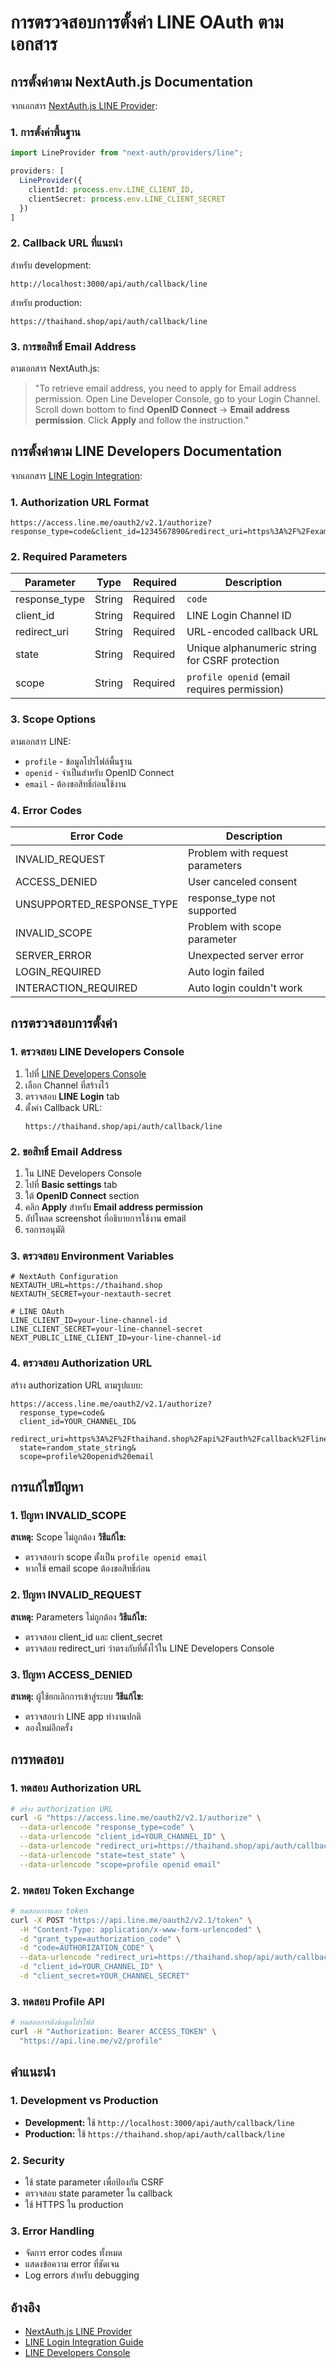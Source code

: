 # การตรวจสอบการตั้งค่า LINE OAuth ตามเอกสาร

## การตั้งค่าตาม NextAuth.js Documentation

จากเอกสาร [NextAuth.js LINE Provider](https://next-auth.js.org/providers/line#options):

### 1. การตั้งค่าพื้นฐาน

```typescript
import LineProvider from "next-auth/providers/line";

providers: [
  LineProvider({
    clientId: process.env.LINE_CLIENT_ID,
    clientSecret: process.env.LINE_CLIENT_SECRET
  })
]
```

### 2. Callback URL ที่แนะนำ

สำหรับ development:
```
http://localhost:3000/api/auth/callback/line
```

สำหรับ production:
```
https://thaihand.shop/api/auth/callback/line
```

### 3. การขอสิทธิ์ Email Address

ตามเอกสาร NextAuth.js:
> "To retrieve email address, you need to apply for Email address permission. Open Line Developer Console, go to your Login Channel. Scroll down bottom to find **OpenID Connect** -> **Email address permission**. Click **Apply** and follow the instruction."

## การตั้งค่าตาม LINE Developers Documentation

จากเอกสาร [LINE Login Integration](https://developers.line.biz/en/docs/line-login/integrate-line-login/#scopes):

### 1. Authorization URL Format

```
https://access.line.me/oauth2/v2.1/authorize?response_type=code&client_id=1234567890&redirect_uri=https%3A%2F%2Fexample.com%2Fauth%3Fkey%3Dvalue&state=12345abcde&scope=profile%20openid&nonce=09876xyz
```

### 2. Required Parameters

| Parameter | Type | Required | Description |
|-----------|------|----------|-------------|
| response_type | String | Required | `code` |
| client_id | String | Required | LINE Login Channel ID |
| redirect_uri | String | Required | URL-encoded callback URL |
| state | String | Required | Unique alphanumeric string for CSRF protection |
| scope | String | Required | `profile openid` (email requires permission) |

### 3. Scope Options

ตามเอกสาร LINE:
- `profile` - ข้อมูลโปรไฟล์พื้นฐาน
- `openid` - จำเป็นสำหรับ OpenID Connect
- `email` - ต้องขอสิทธิ์ก่อนใช้งาน

### 4. Error Codes

| Error Code | Description |
|------------|-------------|
| INVALID_REQUEST | Problem with request parameters |
| ACCESS_DENIED | User canceled consent |
| UNSUPPORTED_RESPONSE_TYPE | response_type not supported |
| INVALID_SCOPE | Problem with scope parameter |
| SERVER_ERROR | Unexpected server error |
| LOGIN_REQUIRED | Auto login failed |
| INTERACTION_REQUIRED | Auto login couldn't work |

## การตรวจสอบการตั้งค่า

### 1. ตรวจสอบ LINE Developers Console

1. ไปที่ [LINE Developers Console](https://developers.line.biz/console/)
2. เลือก Channel ที่สร้างไว้
3. ตรวจสอบ **LINE Login** tab
4. ตั้งค่า Callback URL:
   ```
   https://thaihand.shop/api/auth/callback/line
   ```

### 2. ขอสิทธิ์ Email Address

1. ใน LINE Developers Console
2. ไปที่ **Basic settings** tab
3. ใต้ **OpenID Connect** section
4. คลิก **Apply** สำหรับ **Email address permission**
5. อัปโหลด screenshot ที่อธิบายการใช้งาน email
6. รอการอนุมัติ

### 3. ตรวจสอบ Environment Variables

```env
# NextAuth Configuration
NEXTAUTH_URL=https://thaihand.shop
NEXTAUTH_SECRET=your-nextauth-secret

# LINE OAuth
LINE_CLIENT_ID=your-line-channel-id
LINE_CLIENT_SECRET=your-line-channel-secret
NEXT_PUBLIC_LINE_CLIENT_ID=your-line-channel-id
```

### 4. ตรวจสอบ Authorization URL

สร้าง authorization URL ตามรูปแบบ:
```
https://access.line.me/oauth2/v2.1/authorize?
  response_type=code&
  client_id=YOUR_CHANNEL_ID&
  redirect_uri=https%3A%2F%2Fthaihand.shop%2Fapi%2Fauth%2Fcallback%2Fline&
  state=random_state_string&
  scope=profile%20openid%20email
```

## การแก้ไขปัญหา

### 1. ปัญหา INVALID_SCOPE

**สาเหตุ:** Scope ไม่ถูกต้อง
**วิธีแก้ไข:**
- ตรวจสอบว่า scope ตั้งเป็น `profile openid email`
- หากใช้ email scope ต้องขอสิทธิ์ก่อน

### 2. ปัญหา INVALID_REQUEST

**สาเหตุ:** Parameters ไม่ถูกต้อง
**วิธีแก้ไข:**
- ตรวจสอบ client_id และ client_secret
- ตรวจสอบ redirect_uri ว่าตรงกับที่ตั้งไว้ใน LINE Developers Console

### 3. ปัญหา ACCESS_DENIED

**สาเหตุ:** ผู้ใช้ยกเลิกการเข้าสู่ระบบ
**วิธีแก้ไข:**
- ตรวจสอบว่า LINE app ทำงานปกติ
- ลองใหม่อีกครั้ง

## การทดสอบ

### 1. ทดสอบ Authorization URL

```bash
# สร้าง authorization URL
curl -G "https://access.line.me/oauth2/v2.1/authorize" \
  --data-urlencode "response_type=code" \
  --data-urlencode "client_id=YOUR_CHANNEL_ID" \
  --data-urlencode "redirect_uri=https://thaihand.shop/api/auth/callback/line" \
  --data-urlencode "state=test_state" \
  --data-urlencode "scope=profile openid email"
```

### 2. ทดสอบ Token Exchange

```bash
# ทดสอบการแลก token
curl -X POST "https://api.line.me/oauth2/v2.1/token" \
  -H "Content-Type: application/x-www-form-urlencoded" \
  -d "grant_type=authorization_code" \
  -d "code=AUTHORIZATION_CODE" \
  --data-urlencode "redirect_uri=https://thaihand.shop/api/auth/callback/line" \
  -d "client_id=YOUR_CHANNEL_ID" \
  -d "client_secret=YOUR_CHANNEL_SECRET"
```

### 3. ทดสอบ Profile API

```bash
# ทดสอบการดึงข้อมูลโปรไฟล์
curl -H "Authorization: Bearer ACCESS_TOKEN" \
  "https://api.line.me/v2/profile"
```

## คำแนะนำ

### 1. Development vs Production

- **Development:** ใช้ `http://localhost:3000/api/auth/callback/line`
- **Production:** ใช้ `https://thaihand.shop/api/auth/callback/line`

### 2. Security

- ใช้ state parameter เพื่อป้องกัน CSRF
- ตรวจสอบ state parameter ใน callback
- ใช้ HTTPS ใน production

### 3. Error Handling

- จัดการ error codes ทั้งหมด
- แสดงข้อความ error ที่ชัดเจน
- Log errors สำหรับ debugging

## อ้างอิง

- [NextAuth.js LINE Provider](https://next-auth.js.org/providers/line#options)
- [LINE Login Integration Guide](https://developers.line.biz/en/docs/line-login/integrate-line-login/#scopes)
- [LINE Developers Console](https://developers.line.biz/console/) 